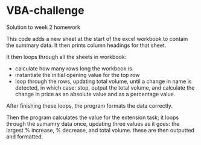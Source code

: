 # VBA-challenge
Solution to week 2 homework


This code adds a new sheet at the start of the excel workbook to contain the summary data. It then prints column headings for that sheet.

It then loops through all the sheets in workbook: 
* calculate how many rows long the workbook is
* instantiate the initial opening value for the top row
* loop through the rows, updating total volume, until a change in name is detected, in which case: stop, output the total volume, and calculate the change in price as an absolute value and as a percentage value.

After finishing these loops, the program formats the data correctly.

Then the program calculates the value for the extension task; it loops through the sumamry data once, updating three values as it goes: the largest % increase, % decrease, and total volume. these are then outputted and formatted.